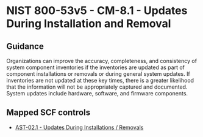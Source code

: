 # NIST 800-53v5 - CM-8.1 - Updates During Installation and Removal
## Guidance
Organizations can improve the accuracy, completeness, and consistency of system component inventories if the inventories are updated as part of component installations or removals or during general system updates. If inventories are not updated at these key times, there is a greater likelihood that the information will not be appropriately captured and documented. System updates include hardware, software, and firmware components.
## Mapped SCF controls
- [AST-02.1 - Updates During Installations / Removals](../scf/ast-021-updatesduringinstallations/removals.md)